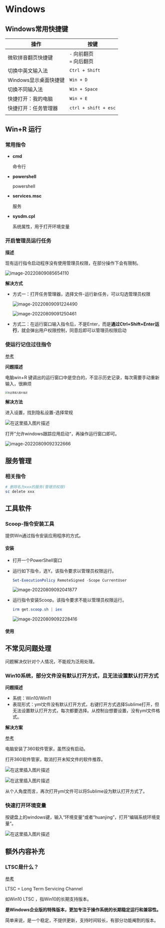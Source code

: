 # Windows

## Windows常用快捷键



| 操作                  | 按键                           |
| --------------------- | ------------------------------ |
| 微软拼音翻页快捷键    | `-` 向前翻页<br />`=` 向后翻页 |
| 切换中英文输入法      | `Ctrl + Shift`                 |
| Windows显示桌面快捷键 | `Win + D`                      |
| 切换不同输入法        | `Win + Space`                  |
| 快捷打开：我的电脑    | `Win + E`                      |
| 快捷打开：任务管理器  | `ctrl + shift + esc`           |
|                       |                                |



## Win+R 运行

### 常用指令

- **cmd**

  命令行

- **powershell**

  powershell

- **services.msc**

  服务

- **sysdm.cpl**

  系统属性，用于打开环境变量

### 开启管理员运行任务

**描述**

现有运行指令启动程序没有使用管理员权限，在部分操作下会有限制。

![image-20220809085654110](https://strangest.oss-cn-shanghai.aliyuncs.com/markdown/202208090856160.png)

**解决方式**

- 方式一：打开任务管理器，选择文件-运行新任务，可以勾选管理员权限

  ![image-20220809091224490](https://strangest.oss-cn-shanghai.aliyuncs.com/markdown/202208090912520.png)

  ![image-20220809091250461](https://strangest.oss-cn-shanghai.aliyuncs.com/markdown/202208090912486.png)

- 方式二：在运行窗口输入指令后，不是Enter，而是**通过Ctrl+Shift+Enter运行**，就会弹出用户权限控制，同意后即可以管理员权限启动



### 使运行记住过往指令

[参考](https://blog.csdn.net/qq_33999977/article/details/123376165)

**问题描述**

电脑win+R 键调出的运行窗口中是空白的，不显示历史记录，每次需要手动重新输入，很麻烦

<img src="https://strangest.oss-cn-shanghai.aliyuncs.com/markdown/202208081728904.png" alt="在这里插入图片描述" style="zoom:50%;" />

**解决方法**

进入设置，找到隐私设置-选择常规

![在这里插入图片描述](https://strangest.oss-cn-shanghai.aliyuncs.com/markdown/202208081729852.png)

打开”允许windows跟踪应用启动“，再操作运行窗口即可。

![image-20220809092322666](https://strangest.oss-cn-shanghai.aliyuncs.com/markdown/202208090923691.png)







## 服务管理

### 相关指令

```powershell
# 删除名为xxx的服务(管理员权限)
sc delete xxx
```



## 工具软件

### Scoop-指令安装工具

提供Win通过指令安装应用程序的方式。

#### 安装

- 打开一个PowerShell窗口

- 运行如下指令，选Y。该指令要求以管理员权限运行。

  ```powershell
  Set-ExecutionPolicy RemoteSigned -Scope CurrentUser
  ```

  ![image-20220809092041877](https://strangest.oss-cn-shanghai.aliyuncs.com/markdown/202208090920909.png)

- 运行指令安装Scoop。该指令要求不能以管理员权限运行。

  ```powershell
  irm get.scoop.sh | iex
  ```

  ![image-20220809092228416](https://strangest.oss-cn-shanghai.aliyuncs.com/markdown/202208090922438.png)



#### 使用







## 不常见问题处理

问题解决仅针对个人情况，不能视为泛用处理。

### Win10系统，部分文件没有默认打开方式，且无法设置默认打开方式

**问题描述**

- 系统：Win10/Win11
- 表现形式：yml文件没有默认打开方式，右键打开方式选择Sublime打开，但无法设置默认打开方式，每次都要选择。从控制台想要设置，没有yml文件格式。

**解决方案**

[参考](https://blog.csdn.net/ZZQHELLO2018/article/details/106158165)

电脑安装了360软件管家，虽然没有启动。

打开360软件管家，取消打开未知文件的软件推荐。

![在这里插入图片描述](https://strangest.oss-cn-shanghai.aliyuncs.com/markdown/20200516133749297.png)

![在这里插入图片描述](https://strangest.oss-cn-shanghai.aliyuncs.com/markdown/20200516133837693.png)

从个人角度而言，再次打开yml文件可以将Sublime设为默认打开方式了。



### 快速打开环境变量

按键盘上的windows键，输入“环境变量”或者“huanjing”，打开“编辑系统环境变量“。

![在这里插入图片描述](https://strangest.oss-cn-shanghai.aliyuncs.com/markdown/202208091037303.png)







## 额外内容补充





### LTSC是什么？

[参考](https://www.zhihu.com/question/389770085)

LTSC = Long Term Servicing Channel

如Win10 LTSC ，指Win10的长期支持版本。

**是Windows企业版的特殊版本，更加专注于操作系统的长期稳定运行和兼容性。**

简单来说，是一个稳定，不提供更新，支持时间较长，有部分功能阉割的版本。
